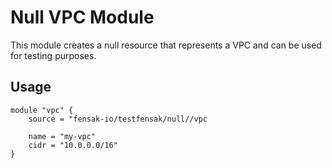 # Null VPC Module

This module creates a null resource that represents a VPC and can be used for testing purposes.

## Usage

```hcl
module "vpc" {
    source = "fensak-io/testfensak/null//vpc

    name = "my-vpc"
    cidr = "10.0.0.0/16"
}
```

